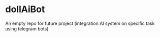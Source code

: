 # dollAiBot
An empty repo for future project (integration AI system on specific task using telegram bots)
